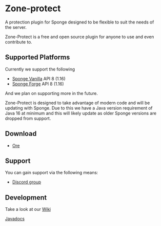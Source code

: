 # Zone-protect

A protection plugin for Sponge designed to be flexible to suit the needs of the server.

Zone-Protect is a free and open source plugin for anyone to use and even contribute to.

## Supported Platforms

Currently we support the following

- [Sponge Vanilla](https://www.spongepowered.org/downloads/spongevanilla?minecraft=1.16.5&offset=0) API 8 (1.16)
- [Sponge Forge](https://www.spongepowered.org/downloads/spongeforge?minecraft=1.16.5&offset=0) API 8 (1.16)

And we plan on supporting more in the future.

Zone-Protect is designed to take advantage of modern code and will be updating with Sponge. Due to this we have a Java
version requirement of Java 16 at minimum and this will likely update as older Sponge versions are dropped from support.

## Download

- [Ore](https://ore.spongepowered.org/MoseMister/Zone-Protect)

## Support

You can gain support via the following means:

- [Discord group](https://discord.gg/mt7T4GVj)

## Development

Take a look at our [Wiki](https://github.com/mosemister/Zone-protect/wiki)

[Javadocs](https://zone-protect.github.io/Zone-protect/allclasses-index.html)


